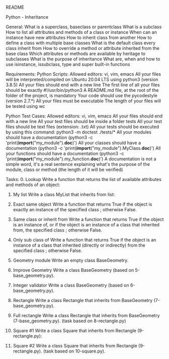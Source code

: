 README

Python - Inheritance

General:
What is a superclass, baseclass or parentclass
What is a subclass
How to list all attributes and methods of a class or instance
When can an instance have new attributes
How to inherit class from another
How to define a class with multiple base classes
What is the default class every class inherit from
How to override a method or attribute inherited from the base class
Which attributes or methods are available by heritage to subclasses
What is the purpose of inheritance
What are, when and how to use isinstance, issubclass, type and super built-in functions

Requirements:
Python Scripts:
Allowed editors: vi, vim, emacs
All your files will be interpreted/compiled on Ubuntu 20.04 LTS using python3 (version 3.8.5)
All your files should end with a new line
The first line of all your files should be exactly #!/usr/bin/python3
A README.md file, at the root of the folder of the project, is mandatory
Your code should use the pycodestyle (version 2.7.\*)
All your files must be executable
The length of your files will be tested using wc

Python Test Cases:
Allowed editors: vi, vim, emacs
All your files should end with a new line
All your test files should be inside a folder tests
All your test files should be text files (extension: .txt)
All your tests should be executed by using this command: python3 -m doctest ./tests/\*
All your modules should have a documentation (python3 -c 'print(**import**("my_module").**doc**)')
All your classes should have a documentation (python3 -c 'print(**import**("my_module").MyClass.**doc**)')
All your functions should have a documentation (python3 -c 'print(**import**("my_module").my_function.**doc**)')
A documentation is not a simple word, it's a real sentence explaining what's the purpose of the module, class or method (the length of it will be verified)

Tasks: 0. Lookup
Write a function that returns the list of available attributes and methods of an object:

1. My list
   Write a class MyList that inherits from list:

2. Exact same object
   Write a function that returns True if the object is exactly an instance of the specified class ; otherwise False.

3. Same class or inherit from
   Write a function that returns True if the object is an instance of, or if the object is an instance of a class that inherited from, the specified class ; otherwise False.

4. Only sub class of
   Write a function that returns True if the object is an instance of a class that inherited (directly or indirectly) from the specified class ; otherwise False.

5. Geometry module
   Write an empty class BaseGeometry.

6. Improve Geometry
   Write a class BaseGeometry (based on 5-base_geometry.py).

7. Integer validator
   Write a class BaseGeometry (based on 6-base_geometry.py).

8. Rectangle
   Write a class Rectangle that inherits from BaseGeometry (7-base_geometry.py).

9. Full rectangle
   Write a class Rectangle that inherits from BaseGeometry (7-base_geometry.py). (task based on 8-rectangle.py)

10. Square #1
    Write a class Square that inherits from Rectangle (9-rectangle.py):

11. Square #2
    Write a class Square that inherits from Rectangle (9-rectangle.py). (task based on 10-square.py).
